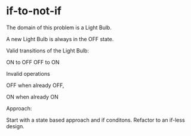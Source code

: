 if-to-not-if
=============

The domain of this problem is a Light Bulb.

A new Light Bulb is always in the OFF state.

Valid transitions of the Light Bulb:

 ON to OFF
 OFF to ON

Invalid operations

 OFF when already OFF,

 ON when already ON

Approach:

Start with a state based approach and if conditons.
Refactor to an if-less design.



